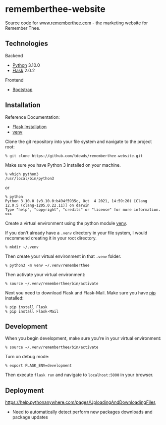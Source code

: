 # rememberthee-website
Source code for www.rememberthee.com - the marketing website for Remember Thee.

## Technologies
Backend
-  [Python](https://www.python.org) 3.10.0
-  [Flask](https://flask.palletsprojects.com/en/2.0.x/) 2.0.2

Frontend
-  [Bootstrap](https://getbootstrap.com)

## Installation
Reference Documentation:
- [Flask Installation](https://flask.palletsprojects.com/en/2.0.x/installation/)
- [venv](https://docs.python.org/3/library/venv.html#module-venv)

Clone the git repository into your file system and navigate to the project root:
```
% git clone https://github.com/tdowds/rememberthee-website.git
```

Make sure you have Python 3 installed on your machine.
```
% which python3
/usr/local/bin/python3
```
or
```
% python
Python 3.10.0 (v3.10.0:b494f5935c, Oct  4 2021, 14:59:20) [Clang 12.0.5 (clang-1205.0.22.11)] on darwin
Type "help", "copyright", "credits" or "license" for more information.
>>> 
```

Create a virtual environment using the python module [venv](https://docs.python.org/3/library/venv.html#module-venv).

If you don't already have a `.venv` directory in your file system, I would recommend creating it in your root directory.
```
% mkdir ~/.venv
```

Then create your virtual environment in that `.venv` folder.
```
% python3 -m venv ~/.venv/rememberthee
```

Then activate your virtual environment:
```
% source ~/.venv/rememberthee/bin/activate
```

Next you need to download Flask and Flask-Mail. Make sure you have [pip](https://pypi.org/project/pip/) installed:
```
% pip install Flask
% pip install Flask-Mail
```

## Development
When you begin development, make sure you're in your virtual environment:
```
% source ~/.venv/rememberthee/bin/activate
```

Turn on debug mode:
```
% export FLASK_ENV=development
```

Then execute `flask run` and navigate to `localhost:5000` in your browser.

## Deployment
https://help.pythonanywhere.com/pages/UploadingAndDownloadingFiles
- Need to automatically detect perform new packages downloads and package updates
